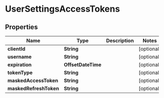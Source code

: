 

# UserSettingsAccessTokens

## Properties

Name | Type | Description | Notes
------------ | ------------- | ------------- | -------------
**clientId** | **String** |  |  [optional]
**username** | **String** |  |  [optional]
**expiration** | **OffsetDateTime** |  |  [optional]
**tokenType** | **String** |  |  [optional]
**maskedAccessToken** | **String** |  |  [optional]
**maskedRefreshToken** | **String** |  |  [optional]




